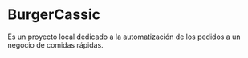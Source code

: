 # BurgerCassic
Es un proyecto local dedicado a la automatización de los pedidos a un negocio de comidas rápidas. 
